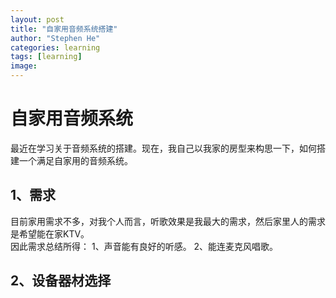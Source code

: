 ```yaml
---
layout: post
title: "自家用音频系统搭建"
author: "Stephen He"
categories: learning
tags: [learning]
image:
---
```

# 自家用音频系统  
最近在学习关于音频系统的搭建。现在，我自己以我家的房型来构思一下，如何搭建一个满足自家用的音频系统。

## 1、需求  
目前家用需求不多，对我个人而言，听歌效果是我最大的需求，然后家里人的需求是希望能在家KTV。  
因此需求总结所得：
1、声音能有良好的听感。
2、能连麦克风唱歌。  

## 2、设备器材选择
